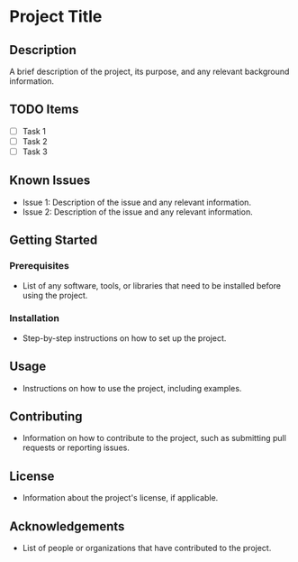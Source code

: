# Project Title

## Description
A brief description of the project, its purpose, and any relevant background information.

## TODO Items
- [ ] Task 1
- [ ] Task 2
- [ ] Task 3

## Known Issues
- Issue 1: Description of the issue and any relevant information.
- Issue 2: Description of the issue and any relevant information.

## Getting Started

### Prerequisites
- List of any software, tools, or libraries that need to be installed before using the project.

### Installation
- Step-by-step instructions on how to set up the project.

## Usage
- Instructions on how to use the project, including examples.

## Contributing
- Information on how to contribute to the project, such as submitting pull requests or reporting issues.

## License
- Information about the project's license, if applicable.

## Acknowledgements
- List of people or organizations that have contributed to the project.